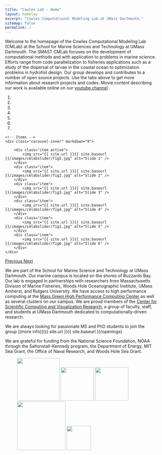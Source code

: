```yaml
---
title: "Cowles Lab - Home"
layout: homelay
excerpt: "Cowles Computational Modeling Lab at UMass Dartmouth."
sitemap: false
permalink: /
---
```


Welcome to the homepage of the Cowles Computational Modeling Lab (CMLab) at the School for Marine Sciences and Technology at UMass Dartmouth.  The SMAST CMLab focuses on the development of computational methods and with application to problems in marine science. Efforts range from code parallelization to fisheries applications such as a study of the dispersal of larvae in the coastal ocean to optimization problems in hydrofoil design.   Our group develops and contributes to a number of open source projects.  Use the tabs above to get more information about research projects and codes.   Movie content describing our work is available online on our <a href="http://www.youtube.com/user/smastcmlab/" target="_blank">youtube channel</a> .

<div markdown="0" id="carousel" class="carousel slide" data-ride="carousel" data-interval="5000" data-pause="hover" >
    <!-- Menu -->
    <ol class="carousel-indicators">
        <li data-target="#carousel" data-slide-to="0" class="active"></li>
        <li data-target="#carousel" data-slide-to="1"></li>
        <li data-target="#carousel" data-slide-to="2"></li>
        <li data-target="#carousel" data-slide-to="3"></li>
        <li data-target="#carousel" data-slide-to="4"></li>
        <li data-target="#carousel" data-slide-to="5"></li>
        <li data-target="#carousel" data-slide-to="6"></li>
    </ol>

    <!-- Items -->
    <div class="carousel-inner" markdown="0">

        <div class="item active">
            <img src="{{ site.url }}{{ site.baseurl }}/images/cmlabslider/fig5.jpg" alt="Slide 1" />
        </div>
        <div class="item">
            <img src="{{ site.url }}{{ site.baseurl }}/images/cmlabslider/fig2.jpg" alt="Slide 2" />
        </div>
        <div class="item">
            <img src="{{ site.url }}{{ site.baseurl }}/images/cmlabslider/fig3.jpg" alt="Slide 3" />
        </div>
        <div class="item">
            <img src="{{ site.url }}{{ site.baseurl }}/images/cmlabslider/fig4.jpg" alt="Slide 4" />
        </div>
        <div class="item">
            <img src="{{ site.url }}{{ site.baseurl }}/images/cmlabslider/fig1.jpg" alt="Slide 5" />
        </div>
        <div class="item">
            <img src="{{ site.url }}{{ site.baseurl }}/images/cmlabslider/fig6.jpg" alt="Slide 6" />
        </div>
    </div> 
  <a class="left carousel-control" href="#carousel" role="button" data-slide="prev">
    <span class="glyphicon glyphicon-chevron-left" aria-hidden="true"></span>
    <span class="sr-only">Previous</span>
  </a>
  <a class="right carousel-control" href="#carousel" role="button" data-slide="next">
    <span class="glyphicon glyphicon-chevron-right" aria-hidden="true"></span>
    <span class="sr-only">Next</span>
  </a>
</div>



We are part of the School for Marine Science and Technology at UMass Dartmouth.  Our marine campus is located on the shores of Buzzards Bay.  Our lab is engaged in partnerships with researchers from Massachusetts Division of Marine Fisheries, Woods Hole Oceanographic Institute, UMass Amherst, and Rutgers University.  We have access to high performance computing at the <a href="http://www.mghpcc.org/" target="blank"> Mass Green High Performance Computing Center</a> as well as several clusters on our campus.  We are proud members of the <a href="http://cscvr1.umassd.edu/" target="_blank">Center for Scientific Computing and Visualization Research</a>, a group of faculty, staff, and students at UMass Dartmouth dedicated to computationally-driven research.  

We are always looking for passionate MS and PhD students to join the group [(more info)]({{ site.url }}{{ site.baseurl }}/openings) 
 
 
We are grateful for funding from the National Science Foundation, NOAA through the Saltonstall-Kennedy program, the Department of Energy, MIT Sea Grant, the Office of Naval Research, and Woods Hole Sea Grant. 

<figure class="fourth">
  <img src="{{ site.url }}{{ site.baseurl }}/images/logopic/onr_logo.jpg" style="width: 140px">
  <img src="{{ site.url }}{{ site.baseurl }}/images/logopic/NSF_logo.jpg" style="width: 110px">
  <img src="{{ site.url }}{{ site.baseurl }}/images/logopic/MITSG_logo.jpg" style="width: 110px">
  <img src="{{ site.url }}{{ site.baseurl }}/images/logopic/DOE_logo.jpg" style="width: 160px">
  <img src="{{ site.url }}{{ site.baseurl }}/images/logopic/NOAA_logo.png" style="width: 80px">
</figure>






